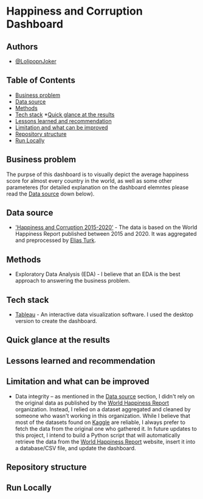 # Happiness and Corruption Dashboard
## Authors
* [@LolipopnJoker](https://github.com/LolipopnJoker)
## Table of Contents
* [Business problem](https://github.com/LolipopnJoker/Happiness_and_Corruption_Dashboard/blob/main/README.md#business-problem)
* [Data source](https://github.com/LolipopnJoker/Happiness_and_Corruption_Dashboard/blob/main/README.md#data-source)
* [Methods](https://github.com/LolipopnJoker/Happiness_and_Corruption_Dashboard/blob/main/README.md#Methods)
* [Tech stack](https://github.com/LolipopnJoker/Happiness_and_Corruption_Dashboard/blob/main/README.md#tech-stack)
*[Quick glance at the results](https://github.com/LolipopnJoker/Happiness_and_Corruption_Dashboard/blob/main/README.md#quick-glance-at-the-results)
* [Lessons learned and recommendation](https://github.com/LolipopnJoker/Happiness_and_Corruption_Dashboard/blob/main/README.md#lessons-learned-and-recommendation)
* [Limitation and what can be improved](https://github.com/LolipopnJoker/Happiness_and_Corruption_Dashboard/blob/main/README.md#limitation-and-what-can-be-improved)
* [Repository structure](https://github.com/LolipopnJoker/Happiness_and_Corruption_Dashboard/blob/main/README.md#limitation-and-what-can-be-improved)
* [Run Locally](https://github.com/LolipopnJoker/Happiness_and_Corruption_Dashboard/blob/main/README.md#run-locally)
## Business problem
The purpse of this dashboard is to visually depict the average happiness score for almost every country in the world, as well as some other parameteres (for detailed explanation on the dashboard elemntes please read the [Data source](https://github.com/LolipopnJoker/Happiness_and_Corruption_Dashboard/blob/main/README.md#data-source) down below).
## Data source
* ['Happiness and Corruption 2015-2020'](https://www.kaggle.com/datasets/eliasturk/world-happiness-based-on-cpi-20152020?resource=download) - The data is based on the World Happiness Report published between 2015 and 2020. It was aggregated and preprocessed by [Elias Turk](https://www.kaggle.com/eliasturk).
## Methods
* Exploratory Data Analysis (EDA) - I believe that an EDA is the best approach to answering the business problem.
## Tech stack
* [Tableau](https://www.tableau.com/) - An interactive data visualization software. I used the desktop version to create the dashboard.
## Quick glance at the results
## Lessons learned and recommendation
## Limitation and what can be improved
* Data integrity – as mentioned in the [Data source](https://github.com/LolipopnJoker/Happiness_and_Corruption_Dashboard/blob/main/README.md#data-source) section, I didn't rely on the original data as published by the [World Happiness Report]( https://worldhappiness.report/) organization. Instead, I relied on a dataset aggregated and cleaned by someone who wasn't working in this organization. While I believe that most of the datasets found on [Kaggle]( https://www.kaggle.com/) are reliable, I always prefer to fetch the data from the original one who gathered it. In future updates to this project, I intend to build a Python script that will automatically retrieve the data from the [World Happiness Report]( https://worldhappiness.report/) website, insert it into a database/CSV file, and update the dashboard.
## Repository structure
## Run Locally

